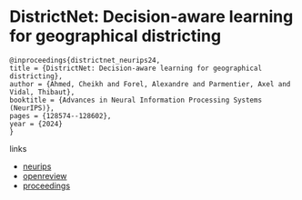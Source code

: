 # DistrictNet: Decision-aware learning for geographical districting

```
@inproceedings{districtnet_neurips24,
title = {DistrictNet: Decision-aware learning for geographical districting},
author = {Ahmed, Cheikh and Forel, Alexandre and Parmentier, Axel and Vidal, Thibaut},
booktitle = {Advances in Neural Information Processing Systems (NeurIPS)},
pages = {128574--128602},
year = {2024}
}
```

links
- [neurips](https://nips.cc/Conferences/2024/Schedule?showEvent=93670)
- [openreview](https://openreview.net/forum?id=njwYBFau8E)
- [proceedings](https://papers.nips.cc//paper_files/paper/2024/hash/e878c8f38381d0964677fb9536c494ee-Abstract-Conference.html)
